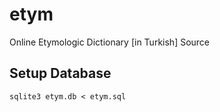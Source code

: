 etym
====

Online Etymologic Dictionary [in Turkish] Source

## Setup Database

    sqlite3 etym.db < etym.sql
